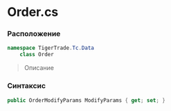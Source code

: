 
# Order.cs
### Расположение
```csharp
namespace TigerTrade.Tc.Data  
    class Order
```

> Описание

### Синтаксис
```csharp
public OrderModifyParams ModifyParams { get; set; }
```

